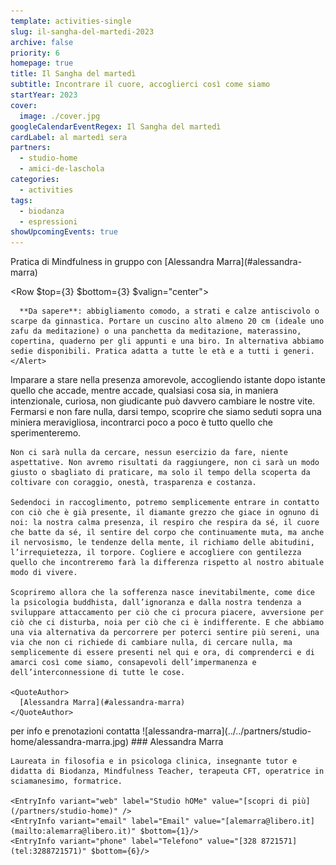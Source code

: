 ```yaml
---
template: activities-single
slug: il-sangha-del-martedi-2023
archive: false
priority: 6
homepage: true
title: Il Sangha del martedì
subtitle: Incontrare il cuore, accoglierci così come siamo
startYear: 2023
cover:
  image: ./cover.jpg
googleCalendarEventRegex: Il Sangha del martedì
cardLabel: al martedì sera
partners:
  - studio-home
  - amici-de-laschola
categories:
  - activities
tags:
  - biodanza
  - espressioni
showUpcomingEvents: true
---
```


<Row>
  <Col $top={4}>
    Pratica di Mindfulness in gruppo con [Alessandra Marra](#alessandra-marra)
  </Col>
</Row>

<Row $top={3} $bottom={3} $valign="center">
  <Col md={6}>
    <EntryInfo variant="upcoming" value="ogni martedì dalle 20:30 alle 22:00" $top={3}/>
    <EntryInfo variant="duration" label="periodo" value="da settembre 2023 a giugno 2024"/>
    <EntryInfo variant="target" value="adulti, dai 18 anni, con eccezioni da concordare"/>
    <EntryInfo variant="teacher" value="[Alessandra Marra](#alessandra-marra), [studio hOMe](/partners/studio-home)" />
    <EntryInfo variant="location" label="A LaSchola" value="[Via Maroni 13, Casciago 21020, VA](https://g.page/laschola?share)"/>
    <EntryInfo variant="price" label="Costi" value="singola lezione 20 €"/>
    <EntryInfo variant="price" label="pacchetto 4" value="lezioni continuative: 70 €"/>
    <EntryInfo variant="price" label="pacchetto 12" value="lezioni continuative: 200 €"/>
    <EntryInfo variant="price" label="pacchetto 24" value="lezioni continuative: 380 €"/>
    <EntryInfo variant="price" label="pacchetto 36" value="lezioni continuative: 550 €"/>
    <EntryInfo variant="price" label="Info" value="Costi di iscrizione detraibili fiscalmente come spese mediche"/>
  </Col>
  <Col md={6}>
    <Alert $bottom={3} color="lilla">

      **Da sapere**: abbigliamento comodo, a strati e calze antiscivolo o scarpe da ginnastica. Portare un cuscino alto almeno 20 cm (ideale uno zafu da meditazione) o una panchetta da meditazione, materassino, copertina, quaderno per gli appunti e una biro. In alternativa abbiamo sedie disponibili. Pratica adatta a tutte le età e a tutti i generi.
    </Alert>
  </Col>
</Row>
<Row>
  <Col $initial $columned>
    Imparare a stare nella presenza amorevole, accogliendo istante dopo istante quello che accade, mentre accade, qualsiasi cosa sia, in maniera intenzionale, curiosa, non giudicante può davvero cambiare le nostre vite. Fermarsi e non fare nulla, darsi tempo, scoprire che siamo seduti sopra una miniera meravigliosa, incontrarci poco a poco è tutto quello che sperimenteremo.

    Non ci sarà nulla da cercare, nessun esercizio da fare, niente aspettative. Non avremo risultati da raggiungere, non ci sarà un modo giusto o sbagliato di praticare, ma solo il tempo della scoperta da coltivare con coraggio, onestà, trasparenza e costanza.

    Sedendoci in raccoglimento, potremo semplicemente entrare in contatto con ciò che è già presente, il diamante grezzo che giace in ognuno di noi: la nostra calma presenza, il respiro che respira da sé, il cuore che batte da sé, il sentire del corpo che continuamente muta, ma anche il nervosismo, le tendenze della mente, il richiamo delle abitudini, l’irrequietezza, il torpore. Cogliere e accogliere con gentilezza quello che incontreremo farà la differenza rispetto al nostro abituale modo di vivere.

    Scopriremo allora che la sofferenza nasce inevitabilmente, come dice la psicologia buddhista, dall’ignoranza e dalla nostra tendenza a sviluppare attaccamento per ciò che ci procura piacere, avversione per ciò che ci disturba, noia per ciò che ci è indifferente. E che abbiamo una via alternativa da percorrere per poterci sentire più sereni, una via che non ci richiede di cambiare nulla, di cercare nulla, ma semplicemente di essere presenti nel qui e ora, di comprenderci e di amarci così come siamo, consapevoli dell’impermanenza e dell’interconnessione di tutte le cose.

    <QuoteAuthor>
      [Alessandra Marra](#alessandra-marra)
    </QuoteAuthor>
  </Col>
</Row>
<Row>
  <Col id="contattaci">
    <SectionTitle>per info e prenotazioni</SectionTitle>
    <SectionSubtitle>contatta</SectionSubtitle>
  </Col>
  <Col md={2}></Col>
  <Col xs={3} md={2}>
    <ImgRounded>
      ![alessandra-marra](../../partners/studio-home/alessandra-marra.jpg)
    </ImgRounded>
  </Col>
  <Col xs={9} md={6}>
    ### Alessandra Marra

    Laureata in filosofia e in psicologa clinica, insegnante tutor e didatta di Biodanza, Mindfulness Teacher, terapeuta CFT, operatrice in sciamanesimo, formatrice.

    <EntryInfo variant="web" label="Studio hOMe" value="[scopri di più](/partners/studio-home)" />
    <EntryInfo variant="email" label="Email" value="[alemarra@libero.it](mailto:alemarra@libero.it)" $bottom={1}/>
    <EntryInfo variant="phone" label="Telefono" value="[328 8721571](tel:3288721571)" $bottom={6}/>
  </Col>
</Row>